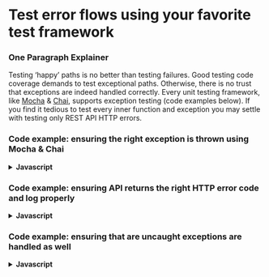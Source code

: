 # Test error flows using your favorite test framework

### One Paragraph Explainer

Testing ‘happy’ paths is no better than testing failures. Good testing code coverage demands to test exceptional paths. Otherwise, there is no trust that exceptions are indeed handled correctly. Every unit testing framework, like [Mocha](https://mochajs.org/) & [Chai](http://chaijs.com/), supports exception testing (code examples below). If you find it tedious to test every inner function and exception you may settle with testing only REST API HTTP errors.

### Code example: ensuring the right exception is thrown using Mocha & Chai

<details>
<summary><strong>Javascript</strong></summary>

```javascript
describe("Facebook chat", () => {
  it("Notifies on new chat message", () => {
    const chatService = new chatService();
    chatService.participants = getDisconnectedParticipants();
    expect(chatService.sendMessage.bind({ message: "Hi" })).to.throw(ConnectionError);
  });
});
```

</details>

### Code example: ensuring API returns the right HTTP error code and log properly

<details>
<summary><strong>Javascript</strong></summary>

```javascript
test("When exception is throw during request, Then logger reports the mandatory fields", async () => {
  //Arrange
  const orderToAdd = {
    userId: 1,
    productId: 2,
  };

  sinon
    .stub(OrderRepository.prototype, "addOrder")
    .rejects(new AppError("saving-failed", "Order could not be saved", 500));
  const loggerDouble = sinon.stub(logger, "error");

  //Act
  const receivedResponse = await axiosAPIClient.post("/order", orderToAdd);

  //Assert
  expect(receivedResponse.status).toBe(500);
  expect(loggerDouble.lastCall.firstArg).toMatchObject({
    name: "saving-failed",
    status: 500,
    stack: expect.any(String),
    message: expect.any(String),
  });
});
```

</details>

### Code example: ensuring that are uncaught exceptions are handled as well

<details>
<summary><strong>Javascript</strong></summary>

```javascript
test("When unhandled exception is throw, Then the logger reports correctly", async () => {
  //Arrange
  await api.startWebServer();
  const loggerDouble = sinon.stub(logger, "error");
  const errorToThrow = new Error("An error that wont be caught 😳");

  //Act
  process.emit("uncaughtException", errorToThrow);

  // Assert
  expect(loggerDouble.calledWith(errorToThrow));
});
```

</details>
